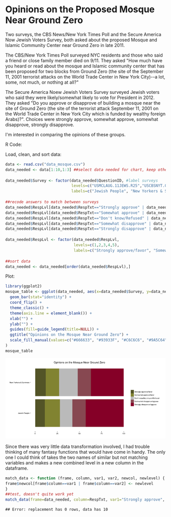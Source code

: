 Opinions on the Proposed Mosque Near Ground Zero
========================================================
Two surveys, the CBS News/New York Times Poll and the Secure America Now Jewish Voters Survey, both asked about the proposed Mosque and Islamic Community Center near Ground Zero in late 2011.

The CBS/New York Times Poll surveyed NYC residents and those who said a friend or close family member died on 9/11. They asked "How much have you heard or read about the mosque and Islamic community center that has been proposed for two blocks from Ground Zero (the site of the September 11, 2001 terrorist attacks on the World Trade Center in New York City)--a lot, some, not much, or nothing at all?"

The Secure America Noew Jewish Voters Survey surveyed Jewish voters who said they were likely/somewhat likely to vote for President in 2012. They asked "Do you approve or disapprove of building a mosque near the site of Ground Zero (the site of the terrorist attack September 11, 2001 on the World Trade Center in New York City which is funded by wealthy foreign Arabs)?". Choices were strongly approve, somewhat approve, somewhat disapprove, strongly disapprove.

I'm interested in comparing the opinions of these groups.

R Code:

Load, clean, and sort data:

```r
data <- read.csv("data_mosque.csv")
data_needed <- data[1:10,1:3] ##select data needed for chart, keep other survey for question wording

data_needed$Survey <- factor(data_needed$QuestionID, #label surveys
                             levels=c("USMCLAUG.11JEWS.R25","USCBSNYT.090811.R36"),
                             labels=c("Jewish People", "New Yorkers & Survivors"))

##recode answers to match between surveys
data_needed$RespLvl[data_needed$RespTxt=="Strongly approve" | data_needed$RespTxt=="Favor strongly"] <- 1
data_needed$RespLvl[data_needed$RespTxt=="Somewhat approve" | data_needed$RespTxt=="Favor not strongly"] <- 2
data_needed$RespLvl[data_needed$RespTxt=="Don't know/Refused" | data_needed$RespTxt=="Don't know/No answer"] <- 3
data_needed$RespLvl[data_needed$RespTxt=="Somewhat disapprove" | data_needed$RespTxt=="Oppose not strongly"] <- 4
data_needed$RespLvl[data_needed$RespTxt=="Strongly disapprove" | data_needed$RespTxt=="Oppose strongly"] <- 5

data_needed$RespLvl <- factor(data_needed$RespLvl,
                              levels=c(1,2,3,4,5),
                              labels=c("Strongly approve/favor", "Somewhat approve/favor", "Don't know/No answer/Refused", "Somewhat disapprove/oppose", "Strongly disapprove/oppose"))

##sort data
data_needed <- data_needed[order(data_needed$RespLvl),]
```

Plot:

```r
library(ggplot2)
mosque_table <- ggplot(data_needed, aes(x=data_needed$Survey, y=data_needed$RespPct, fill=data_needed$RespLvl)) +
  geom_bar(stat="identity") +
  coord_flip() +
  theme_classic() +
  theme(axis.line = element_blank()) +
  xlab("") +
  ylab("") +
  guides(fill=guide_legend(title=NULL)) +
  ggtitle("Opinions on the Mosque Near Ground Zero") +
  scale_fill_manual(values=c("#666633", "#93933F", "#C6C6C6", "#9A5C64", "#990033")
)
mosque_table
```

![plot of chunk unnamed-chunk-2](figure/unnamed-chunk-2.png) 

Since there was very little data transformation involved, I had trouble thinking of many fantasy functions that would have come in handy. The only one I could think of takes the two names of similar but not matching variables and makes a new combined level in a new column in the dataframe.

```r
match_data <- function (frame, column, var1, var2, newcol, newlevel) { ##see description above
frame$newcol[frame$column==var1 | frame$column==var2] <- newlevel
}
##test, doesn't quite work yet
match_data(frame=data_needed, column=RespTxt, var1="Strongly approve", var2="Favor Strongly", newcol=RespLvlTest, newlevel=1)
```

```
## Error: replacement has 0 rows, data has 10
```
